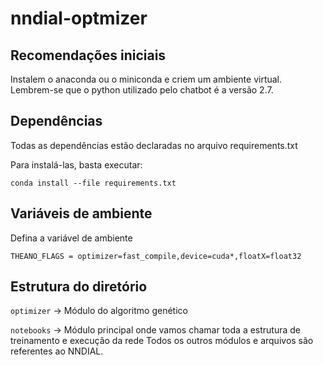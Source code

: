 # nndial-optmizer

## Recomendações iniciais
Instalem o anaconda ou o miniconda e criem um ambiente virtual. Lembrem-se que o python utilizado pelo chatbot é a versão 2.7.

## Dependências
Todas as dependências estão declaradas no arquivo requirements.txt

Para instalá-las, basta executar:

`conda install --file requirements.txt`

## Variáveis de ambiente
Defina a variável de ambiente

`THEANO_FLAGS = optimizer=fast_compile,device=cuda*,floatX=float32`

## Estrutura do diretório
`optimizer` -> Módulo do algoritmo genético

`notebooks` -> Módulo principal onde vamos chamar toda a estrutura de treinamento e execução da rede
Todos os outros módulos e arquivos são referentes ao NNDIAL.

